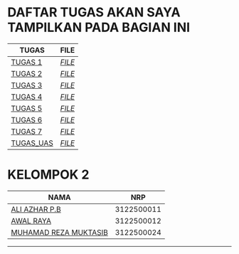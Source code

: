 # DAFTAR TUGAS AKAN SAYA TAMPILKAN PADA BAGIAN INI
| TUGAS | FILE |
| ------| -----|
| [TUGAS 1](#tugas-1) |  _[FILE](https://github.com/ALiAzhar14/SysAdmin-3122500011/blob/main/TUGAS1/README.md)_ |
| [TUGAS 2](#tugas-2) |  _[FILE](https://github.com/ALiAzhar14/SysAdmin-3122500011/blob/main/TUGAS2/TUGAS_2/PPT_SYSADMIN.md)_ |
| [TUGAS 3](#tugas-3) |  _[FILE](https://github.com/ALiAzhar14/SysAdmin-3122500011/blob/main/TUGAS3/TUGAS_3/README.md)_ |
| [TUGAS 4](#tugas-4) |  _[FILE](https://github.com/ALiAzhar14/SysAdmin-3122500011/blob/main/TUGAS4/README.md)_ |
| [TUGAS 5](#tugas-5) |  _[FILE](https://github.com/ALiAzhar14/SysAdmin-3122500011/blob/main/TUGAS5/README.md)_ |
| [TUGAS 6](#tugas-6) |  _[FILE](https://github.com/ALiAzhar14/SysAdmin-3122500011/blob/main/TUGAS6/README.md)_ |
| [TUGAS 7](#tugas-7) |  _[FILE](https://github.com/ALiAzhar14/SysAdmin-3122500011/blob/main/TUGAS7/README.md)_ |
| [TUGAS_UAS](#tugas-UAS) |  _[FILE](https://github.com/ALiAzhar14/SysAdmin-3122500011/blob/main/TUGAS_UAS/README.md)_ |

# KELOMPOK 2

| NAMA | NRP |
| ---- | --- |
| [ALI AZHAR P.B](https://github.com/AliAzhar14)| 3122500011 |
| [AWAL RAYA](https://github.com/abirey)| 3122500012 |
| [MUHAMAD REZA MUKTASIB](https://github.com/Reza1290)| 3122500024 |

-------
